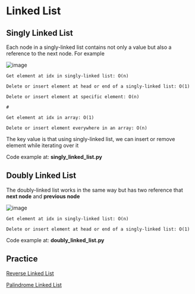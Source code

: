 # Linked List
## Singly Linked List
Each node in a singly-linked list contains not only a value but also a reference to the next node. For example

![image](https://user-images.githubusercontent.com/43443323/124483563-acfd0380-ddd4-11eb-9a04-ba99a1db7533.png)

```
Get element at idx in singly-linked list: O(n)

Delete or insert element at head or end of a singly-linked list: O(1)

Delete or insert element at specific element: O(n)

#

Get element at idx in array: O(1)

Delete or insert element everywhere in an array: O(n)
```

The key value is that using singly-linked list, we can insert or remove element while iterating over it

Code example at: **singly_linked_list.py**

## Doubly Linked List
The doubly-linked list works in the same way but has two reference that **next node** and **previous node**

![image](https://user-images.githubusercontent.com/43443323/124485808-25fd5a80-ddd7-11eb-8e3c-63944b633e6c.png)

```
Get element at idx in singly-linked list: O(n)

Delete or insert element at head or end of a singly-linked list: O(1)
```
Code example at: **doubly_linked_list.py**

## Practice

[Reverse Linked List](https://github.com/nghoanglong/DataStructures-Algorithms-CheatSheet/blob/master/04%20LINKED%20LIST/reverse_linked_list.py)

[Palindrome Linked List](https://github.com/nghoanglong/DataStructures-Algorithms-CheatSheet/blob/master/04%20LINKED%20LIST/palindrome_linked_list.py)
